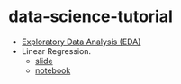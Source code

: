 # data-science-tutorial

* [Exploratory Data Analysis (EDA)](https://github.com/mrolarik/data-science-tutorial/blob/master/001_Exploratory_data_analysis.ipynb)
* Linear Regression. 
  * [slide](https://github.com/mrolarik/data-science-tutorial/blob/master/002-Linear-regression-Slide.pdf)
  * [notebook](https://github.com/mrolarik/data-science-tutorial/blob/master/003_Linear_regression.ipynb)
